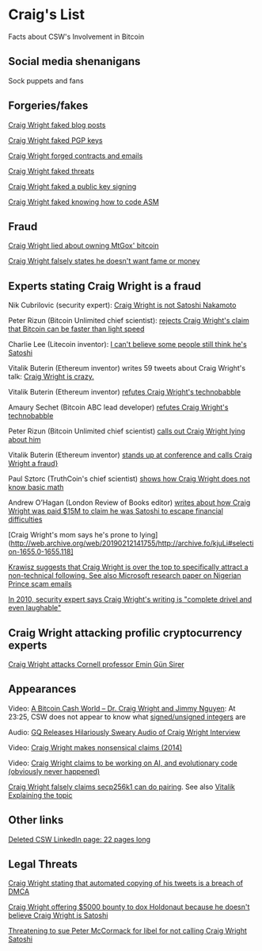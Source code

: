 # Craig's List
Facts about CSW's Involvement in Bitcoin

## Social media shenanigans
Sock puppets and fans

## Forgeries/fakes

[Craig Wright faked blog posts](http://web.archive.org/web/20190212143412/http://archive.is/t20d4)

[Craig Wright faked PGP keys](http://web.archive.org/web/20190212143450/http://archive.is/v8kfs)

[Craig Wright forged contracts and emails](http://web.archive.org/web/20190212143425/http://archive.is/O0CHg)

[Craig Wright faked threats](http://web.archive.org/web/20190212143438/http://archive.is/YTDGT)

[Craig Wright faked a public key signing](http://web.archive.org/web/20190212143503/http://archive.is/dNCUX)

[Craig Wright faked knowing how to code ASM](http://web.archive.org/web/20190212140054/https://twitter.com/_LR_/status/1033405218036170752)

## Fraud
[Craig Wright lied about owning MtGox' bitcoin](http://web.archive.org/web/20181213150031/http://archive.is/Nf7ix)

[Craig Wright falsely states he doesn't want fame or money](https://www.youtube.com/watch?v=5DCAC1j2HTY)

## Experts stating Craig Wright is a fraud
Nik Cubrilovic (security expert): [Craig Wright is not Satoshi Nakamoto](https://web.archive.org/web/20160503060225/https://www.nikcub.com/posts/craig-wright-is-not-satoshi-nakamoto/)

Peter Rizun (Bitcoin Unlimited chief scientist): [rejects Craig Wright's claim that Bitcoin can be faster than light speed](http://web.archive.org/web/20190315203914/http://archive.is/dmp2Y)

Charlie Lee (Litecoin inventor): [I can't believe some people still think he's Satoshi](http://web.archive.org/web/20190212141625/http://archive.is/DeWAu)

Vitalik Buterin (Ethereum inventor) writes 59 tweets about Craig Wright's talk: [Craig Wright is crazy.](http://web.archive.org/web/20190212141222/https://twitter.com/VitalikButerin/status/981100213568864256)

Vitalik Buterin (Ethereum inventor) [refutes Craig Wright's technobabble](http://web.archive.org/web/20181213150031/https://www.reddit.com/r/btc/comments/8aavhc/after_reading_this_post_it_seems_clear_that/?sort=top)

Amaury Sechet (Bitcoin ABC lead developer) [refutes Craig Wright's technobabble](http://web.archive.org/web/20181120233307/https://www.reddit.com/r/btc/comments/8aavhc/after_reading_this_post_it_seems_clear_that/dwx9lf9/)

Peter Rizun (Bitcoin Unlimited chief scientist) [calls out Craig Wright lying about him](https://www.reddit.com/r/btc/comments/8aavhc/after_reading_this_post_it_seems_clear_that/dwx9lf9/)

Vitalik Buterin (Ethereum inventor) [stands up at conference and calls Craig Wright a fraud}](https://www.youtube.com/watch?v=TglmWKJBTec)

Paul Sztorc (TruthCoin's chief scientist) [shows how Craig Wright does not know basic math](http://web.archive.org/web/20190212142142/https://www.reddit.com/r/Bitcoin/comments/6ovsvv/paul_sztorc_reviews_craigh_wrights_segwit_paper/)

Andrew O’Hagan (London Review of Books editor) [writes about how Craig Wright was paid $15M to claim he was Satoshi to escape financial difficulties](http://web.archive.org/web/20181213150031/http://archive.fo/kjuLi#selection-511.0-511.14)

[Craig Wright's mom says he's prone to lying](http://web.archive.org/web/20190212141755/http://archive.fo/kjuLi#selection-1655.0-1655.118]

[Krawisz suggests that Craig Wright is over the top to specifically attract a non-technical following. See also Microsoft research paper on Nigerian Prince scam emails](https://www.youtube.com/watch?v=bBqSK0A72D8&feature=youtu.be)

[In 2010, security expert says Craig Wright's writing is "complete drivel and even laughable"](http://web.archive.org/web/20190212141851/https://seclists.org/fulldisclosure/2010/Feb/144)

## Craig Wright attacking profilic cryptocurrency experts
[Craig Wright attacks Cornell professor Emin Gün Sirer](http://web.archive.org/web/20190212142252/http://archive.is/Bc9vi)

## Appearances
Video: [A Bitcoin Cash World – Dr. Craig Wright and Jimmy Nguyen](https://www.youtube.com/watch?v=o94cWj8YqYs&feature=youtu.be&t=1405): At 23:25, CSW does not appear to know what [signed/unsigned integers](http://web.archive.org/web/20181227141559/https://en.wikipedia.org/wiki/Signedness) are

Audio: [GQ Releases Hilariously Sweary Audio of Craig Wright Interview](http://web.archive.org/web/20180920144712/https://news.bitcoin.com/gq-sweary-audio-craig-wright/)

Video: [Craig Wright makes nonsensical claims (2014)](https://www.youtube.com/watch?v=4GuqlQvFYJo&feature=youtu.be)

Video: [Craig Wright claims to be working on AI, and evolutionary code (obviously never happened)](https://www.youtube.com/watch?v=d0ttVAPKgTA)

[Craig Wright falsely claims secp256k1 can do pairing](http://web.archive.org/web/20190315203914/http://archive.is/tkucY). See also [Vitalik Explaining the topic](http://web.archive.org/web/20181212211721/https://medium.com/@VitalikButerin/exploring-elliptic-curve-pairings-c73c1864e627)

## Other links
[Deleted CSW LinkedIn page: 22 pages long](http://web.archive.org/web/20190212143034/https://archive.is/Q66Gl)

## Legal Threats

[Craig Wright stating that automated copying of his tweets is a breach of DMCA](https://twitter.com/BotFaketoshi/status/1107584153615097856)

[Craig Wright offering $5000 bounty to dox Holdonaut because he doesn't believe Craig Wright is Satoshi](https://decryptmedia.com/6448/craig-wright-5000-bounty-bitcoin)

[Threatening to sue Peter McCormack for libel for not calling Craig Wright Satoshi](https://twitter.com/PeterMcCormack/status/1116733748794540033)
